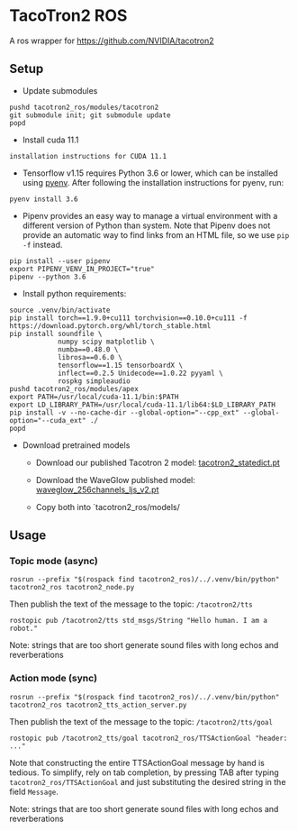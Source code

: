 # TacoTron2 ROS

A ros wrapper for https://github.com/NVIDIA/tacotron2

## Setup

- Update submodules

```
pushd tacotron2_ros/modules/tacotron2
git submodule init; git submodule update
popd
```

- Install cuda 11.1

```
installation instructions for CUDA 11.1
```

- Tensorflow v1.15 requires Python 3.6 or lower, which can be installed using [pyenv](https://github.com/pyenv/pyenv). After following the installation instructions for pyenv, run:

```
pyenv install 3.6
```

- Pipenv provides an easy way to manage a virtual environment with a different version of Python than system. Note that Pipenv does not provide an automatic way to find links from an HTML file, so we use `pip -f` instead.

```
pip install --user pipenv
export PIPENV_VENV_IN_PROJECT="true"
pipenv --python 3.6
```

- Install python requirements:

```
source .venv/bin/activate
pip install torch==1.9.0+cu111 torchvision==0.10.0+cu111 -f https://download.pytorch.org/whl/torch_stable.html
pip install soundfile \
            numpy scipy matplotlib \
            numba==0.48.0 \
            librosa==0.6.0 \
            tensorflow==1.15 tensorboardX \
            inflect==0.2.5 Unidecode==1.0.22 pyyaml \
            rospkg simpleaudio
pushd tacotron2_ros/modules/apex
export PATH=/usr/local/cuda-11.1/bin:$PATH
export LD_LIBRARY_PATH=/usr/local/cuda-11.1/lib64:$LD_LIBRARY_PATH
pip install -v --no-cache-dir --global-option="--cpp_ext" --global-option="--cuda_ext" ./
popd
```

- Download pretrained models

  - Download our published Tacotron 2 model: [tacotron2_statedict.pt](https://drive.google.com/file/d/1c5ZTuT7J08wLUoVZ2KkUs_VdZuJ86ZqA/view)

  - Download the WaveGlow published model: [waveglow_256channels_ljs_v2.pt](https://drive.google.com/file/d/1WsibBTsuRg_SF2Z6L6NFRTT-NjEy1oTx/view)

  - Copy both into `tacotron2_ros/models/

## Usage

### Topic mode (async)

```
rosrun --prefix "$(rospack find tacotron2_ros)/../.venv/bin/python" tacotron2_ros tacotron2_node.py
```

Then publish the text of the message to the topic: `/tacotron2/tts`

```
rostopic pub /tacotron2/tts std_msgs/String "Hello human. I am a robot."
```

Note: strings that are too short generate sound files with long echos and reverberations

### Action mode (sync)

```
rosrun --prefix "$(rospack find tacotron2_ros)/../.venv/bin/python" tacotron2_ros tacotron2_tts_action_server.py
```

Then publish the text of the message to the topic: `/tacotron2/tts/goal`

```
rostopic pub /tacotron2_tts/goal tacotron2_ros/TTSActionGoal "header: ..."
```

Note that constructing the entire TTSActionGoal message by hand is tedious. To simplify, rely on tab completion, by pressing TAB after typing ```tacotron2_ros/TTSActionGoal``` and just substituting the desired string in the field ```Message```.

Note: strings that are too short generate sound files with long echos and reverberations

